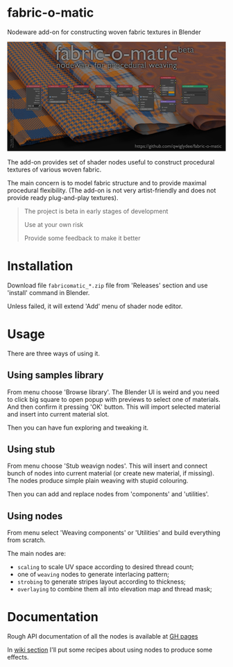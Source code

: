 # fabric-o-matic

Nodeware add-on for constructing woven fabric textures in Blender

![big cover](docs/_static/cover.jpg)

The add-on provides set of shader nodes useful to construct procedural textures of various woven fabric.

The main concern is to model fabric structure and to provide maximal procedural flexibility.
(The add-on is not very artist-friendly and does not provide ready plug-and-play textures).

> The project is beta in early stages of development
>
> Use at your own risk
>
> Provide some feedback to make it better


# Installation

Download file `fabricomatic_*.zip` file from 'Releases' section and use 'install' command in Blender.

Unless failed, it will extend 'Add' menu of shader node editor.

# Usage  

There are three ways of using it.

## Using samples library

From menu choose 'Browse library'. 
The Blender UI is weird and you need to click big square to open popup with previews to select one of materials. 
And then confirm it pressing 'OK' button. This will import selected material and insert into current material slot.

Then you can have fun exploring and tweaking it.  

## Using stub

From menu choose 'Stub weavign nodes'. 
This will insert and connect bunch of nodes into current material (or create new material, if missing). 
The nodes produce simple plain weaving with stupid colouring.

Then you can add and replace nodes from 'components' and 'utilities'.

## Using nodes

From menu select 'Weaving components' or 'Utilities' and build everything from scratch.

The main nodes are: 
- `scaling` to scale UV space according to desired thread count;
- one of `weaving` nodes to generate interlacing pattern;
- `strobing` to generate stripes layout according to thickness;
- `overlaying` to combine them all into elevation map and thread mask; 

# Documentation

Rough API documentation of all the nodes is available at [GH pages](https://qwiglydee.github.io/fabric-o-matic/)

In [wiki section](https://github.com/qwiglydee/fabric-o-matic/wiki) I'll put some recipes about using nodes to produce some effects.

